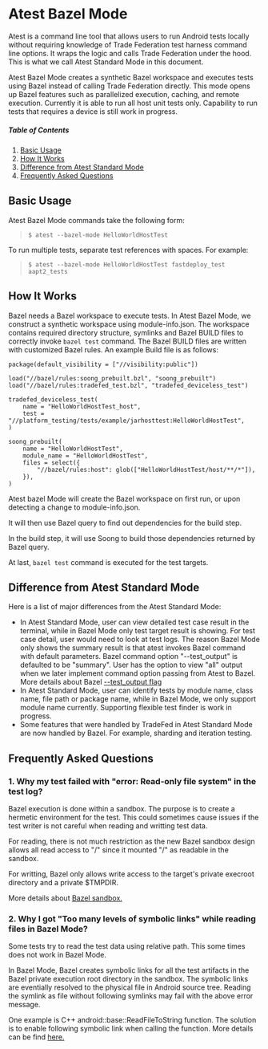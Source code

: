 # Atest Bazel Mode
Atest is a command line tool that allows users to run Android tests locally
without requiring knowledge of Trade Federation test harness command line
options. It wraps the logic and calls Trade Federation under the hood. This is
what we call Atest Standard Mode in this document.

Atest Bazel Mode creates a synthetic Bazel workspace and executes tests using
Bazel instead of calling Trade Federation directly. This mode opens up Bazel
features such as parallelized execution, caching, and remote execution.
Currently it is able to run all host unit tests only. Capability to run tests
that requires a device is still work in progress.

##### Table of Contents
1. [Basic Usage](#basic-usage)
2. [How It Works](#how-it-works)
3. [Difference from Atest Standard Mode](#difference-from-atest-standard-mode)
4. [Frequently Asked Questions](#faq)

## <a name="basic-usage">Basic Usage</a>

Atest Bazel Mode commands take the following form:

> ```$ atest --bazel-mode HelloWorldHostTest```

To run multiple tests, separate test references with spaces. For example:

> ```$ atest --bazel-mode HelloWorldHostTest fastdeploy_test aapt2_tests```

## <a name="how-it-works">How It Works</a>
Bazel needs a Bazel workspace to execute tests.
In Atest Bazel Mode, we construct a synthetic workspace using module-info.json.
The workspace contains required directory structure, symlinks and Bazel BUILD
files to correctly invoke ```bazel test``` command. The Bazel BUILD files are
written with customized Bazel rules. An example Build file is as follows:

```
package(default_visibility = ["//visibility:public"])

load("//bazel/rules:soong_prebuilt.bzl", "soong_prebuilt")
load("//bazel/rules:tradefed_test.bzl", "tradefed_deviceless_test")

tradefed_deviceless_test(
    name = "HelloWorldHostTest_host",
    test = "//platform_testing/tests/example/jarhosttest:HelloWorldHostTest",
)

soong_prebuilt(
    name = "HelloWorldHostTest",
    module_name = "HelloWorldHostTest",
    files = select({
        "//bazel/rules:host": glob(["HelloWorldHostTest/host/**/*"]),
    }),
)
```

Atest bazel Mode will create the Bazel workspace on first run, or upon detecting
a change to module-info.json.

It will then use Bazel query to find out dependencies for the build step.

In the build step, it will use Soong to build those dependencies returned by
Bazel query.

At last, ```bazel test``` command is executed for the test targets.

## <a name="difference-from-atest-standard-mode">Difference from Atest Standard Mode</a>

Here is a list of major differences from the Atest Standard Mode:
* In Atest Standard Mode, user can view detailed test case result in the
terminal, while in Bazel Mode only test target result is showing. For test case
detail, user would need to look at test logs. The reason Bazel Mode only shows
the summary result is that atest invokes Bazel command with default parameters.
Bazel command option "--test_output" is defaulted to be "summary". User has the
option to view "all" output when we later implement command option passing from
Atest to Bazel.
More details about Bazel [--test_output flag](https://docs.bazel.build/versions/main/command-line-reference.html#flag--test_output)
* In Atest Standard Mode, user can identify tests by module name, class name,
file path or package name, while in Bazel Mode, we only support module name
currently. Supporting flexible test finder is work in progress.
* Some features that were handled by TradeFed in Atest Standard Mode are now
handled by Bazel. For example, sharding and iteration testing.


## <a name="faq">Frequently Asked Questions</a>

### 1. Why my test failed with "error: Read-only file system" in the test log?

Bazel execution is done within a sandbox. The purpose is to create a hermetic
environment for the test. This could sometimes cause issues if the test writer
is not careful when reading and writting test data.

For reading, there is not much restriction as the new Bazel sandbox design
allows all read access to "/" since it mounted "/" as readable in the sandbox.

For writting, Bazel only allows write access to the target's private execroot
directory and a private $TMPDIR.

More details about [Bazel sandbox.](https://bazel.build/designs/2016/06/02/sandboxing.html)


### 2. Why I got "Too many levels of symbolic links" while reading files in Bazel Mode?

Some tests try to read the test data using relative path. This some times does
not work in Bazel Mode.

In Bazel Mode, Bazel creates symbolic links for all the test artifacts in the
Bazel private execution root directory in the sandbox. The symbolic links are
eventially resolved to the physical file in Android source tree.
Reading the symlink as file without following symlinks may fail with the above
error message.

One example is C++ android::base::ReadFileToString function. The solution is to
enable following symbolic link when calling the function.
More details can be find [here.](https://cs.android.com/android/platform/superproject/+/master:external/googletest/googletest/include/gtest/gtest.h;drc=master;l=2353)




